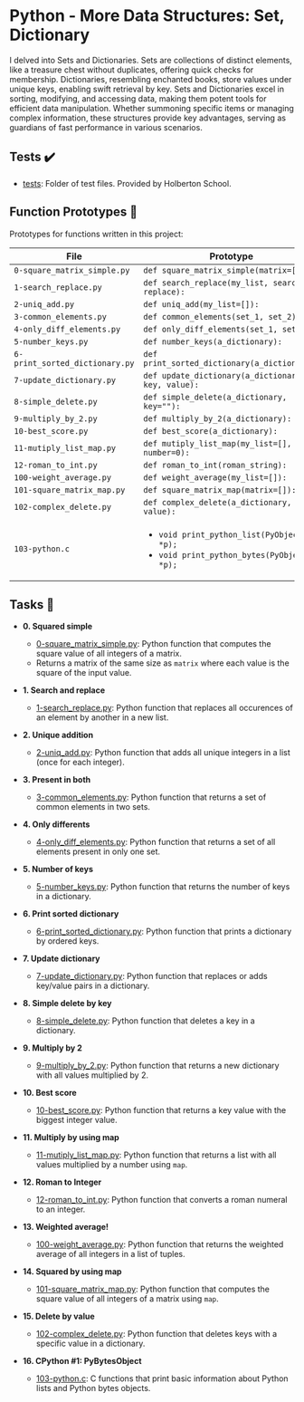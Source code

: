 # Python - More Data Structures: Set, Dictionary

I delved into Sets and Dictionaries. Sets are collections of distinct elements, like a treasure chest without duplicates, offering quick checks for membership. Dictionaries, resembling enchanted books, store values under unique keys, enabling swift retrieval by key. Sets and Dictionaries excel in sorting, modifying, and accessing data, making them potent tools for efficient data manipulation. Whether summoning specific items or managing complex information, these structures provide key advantages, serving as guardians of fast performance in various scenarios.

## Tests :heavy_check_mark:

* [tests](./tests): Folder of test files. Provided by Holberton School.

## Function Prototypes :floppy_disk:

Prototypes for functions written in this project:

| File                           | Prototype                                                                                                 |
| ------------------------------ | --------------------------------------------------------------------------------------------------------- |
| `0-square_matrix_simple.py`    | `def square_matrix_simple(matrix=[]):`                                                                    |
| `1-search_replace.py`          | `def search_replace(my_list, search, replace):`                                                           |
| `2-uniq_add.py`                | `def uniq_add(my_list=[]):`                                                                               |
| `3-common_elements.py`         | `def common_elements(set_1, set_2):`                                                                      |
| `4-only_diff_elements.py`      | `def only_diff_elements(set_1, set_2):`                                                                   |
| `5-number_keys.py`             | `def number_keys(a_dictionary):`                                                                          |
| `6-print_sorted_dictionary.py` | `def print_sorted_dictionary(a_dictionary):`                                                              |
| `7-update_dictionary.py`       | `def update_dictionary(a_dictionary, key, value):`                                                        |
| `8-simple_delete.py`           | `def simple_delete(a_dictionary, key=""):`                                                                |
| `9-multiply_by_2.py`           | `def multiply_by_2(a_dictionary):`                                                                        |
| `10-best_score.py`             | `def best_score(a_dictionary):`                                                                           |
| `11-mutiply_list_map.py`       | `def mutiply_list_map(my_list=[], number=0):`                                                             |
| `12-roman_to_int.py`           | `def roman_to_int(roman_string):`                                                                         |
| `100-weight_average.py`        | `def weight_average(my_list=[]):`                                                                         |
| `101-square_matrix_map.py`     | `def square_matrix_map(matrix=[]):`                                                                       |
| `102-complex_delete.py`        | `def complex_delete(a_dictionary, value):`                                                                |
| `103-python.c`                 | <ul><li>`void print_python_list(PyObject *p);`</li><li>`void print_python_bytes(PyObject *p);`</li></ul> |

## Tasks :page_with_curl:

* **0. Squared simple**
  * [0-square_matrix_simple.py](./0-square_matrix_simple.py): Python function that computes
  the square value of all integers of a matrix.
  * Returns a matrix of the same size as `matrix` where each value is the
  square of the input value.

* **1. Search and replace**
  * [1-search_replace.py](./1-search_replace.py): Python function that replaces all occurences
  of an element by another in a new list.

* **2. Unique addition**
  * [2-uniq_add.py](./2-uniq_add.py): Python function that adds all unique integers in
  a list (once for each integer).

* **3. Present in both**
  * [3-common_elements.py](./3-common_elements.py): Python function that returns a
  set of common elements in two sets.

* **4. Only differents**
  * [4-only_diff_elements.py](./4-only_diff_elements.py): Python function that returns a
  set of all elements present in only one set.

* **5. Number of keys**
  * [5-number_keys.py](./5-number_keys.py): Python function that returns the number of
  keys in a dictionary.

* **6. Print sorted dictionary**
  * [6-print_sorted_dictionary.py](./6-print_sorted_dictionary.py): Python function that
  prints a dictionary by ordered keys.

* **7. Update dictionary**
  * [7-update_dictionary.py](./7-update_dictionary.py): Python function that replaces or
  adds key/value pairs in a dictionary.

* **8. Simple delete by key**
  * [8-simple_delete.py](./8-simple_delete.py): Python function that deletes a key
  in a dictionary.

* **9. Multiply by 2**
  * [9-multiply_by_2.py](./9-multiply_by_2.py): Python function that returns a
  new dictionary with all values multiplied by 2.

* **10. Best score**
  * [10-best_score.py](./10-best_score.py): Python function that returns a key value
  with the biggest integer value.

* **11. Multiply by using map**
  * [11-mutiply_list_map.py](./11-multiply_list_map.py): Python function that returns a
  list with all values multiplied by a number using `map`.

* **12. Roman to Integer**
  * [12-roman_to_int.py](./12-roman_to_int.py): Python function that converts a roman
  numeral to an integer.

* **13. Weighted average!**
  * [100-weight_average.py](./100-weight_average.py): Python function that returns the
  weighted average of all integers in a list of tuples.

* **14. Squared by using map**
  * [101-square_matrix_map.py](./101-square_matrix_map.py): Python function that computes
  the square value of all integers of a matrix using `map`.

* **15. Delete by value**
  * [102-complex_delete.py](./102-complex_delete.py): Python function that deletes keys with
  a specific value in a dictionary.

* **16. CPython #1: PyBytesObject**
  * [103-python.c](./103-python.c): C functions that print basic information about
  Python lists and Python bytes objects.
